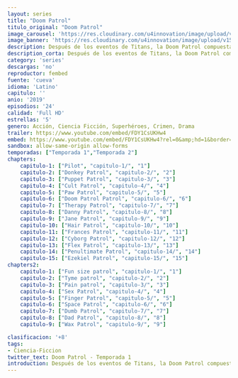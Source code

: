 ```yaml
---
layout: series
title: "Doom Patrol"
titulo_original: "Doom Patrol"
image_carousel: 'https://res.cloudinary.com/u4innovation/image/upload/v1564118442/doom-patrol-poster-min_axvyuz.jpg'
image_banner: 'https://res.cloudinary.com/u4innovation/image/upload/v1564118443/doom-patrol-banner-min_fds0b1.jpg'
description: Después de los eventos de Titans, la Doom Patrol compuesta por Robotman, Negative Man, Elasti-Woman, y Crazy Jane, y dirigida por el Dr. Niles CaulderChief recibe una misión de Cyborg que no pueden ignorar y cambiará sus vidas.
description_corta: Después de los eventos de Titans, la Doom Patrol compuesta por Robotman, Negative Man, Elasti-Woman, y Crazy Jane, y dirigida por el Dr. Niles CaulderChief recibe una misión de Cyborg que no pueden ignorar y cambiará sus vidas.
category: 'series'
descargas: 'no'
reproductor: fembed
fuente: 'cueva'
idioma: 'Latino'
capitulo: ''
anio: '2019'
episodios: '24'
calidad: 'Full HD'
estrellas: '5'
genero: Acción, Ciencia Ficción, Superhéroes, Crimen, Drama
trailer: https://www.youtube.com/embed/FDY1CsUKHw4
embed: https://www.youtube.com/embed/FDY1CsUKHw4?rel=0&amp;hd=1&border=0&wmode=opaque&enablejsapi=1&modestbranding=1&controls=1&showinfo=1
sandbox: allow-same-origin allow-forms 
temporadas: ["Temporada 1","Temporada 2"]
chapters:
    capitulo-1: ["Pilot", "capitulo-1/", "1"]
    capitulo-2: ["Donkey Patrol", "capitulo-2/", "2"]
    capitulo-3: ["Puppet Patrol", "capitulo-3/", "3"]
    capitulo-4: ["Cult Patrol", "capitulo-4/", "4"]
    capitulo-5: ["Paw Patrol", "capitulo-5/", "5"]
    capitulo-6: ["Doom Patrol Patrol", "capitulo-6/", "6"]
    capitulo-7: ["Therapy Patrol", "capitulo-7/", "7"]
    capitulo-8: ["Danny Patrol", "capitulo-8/", "8"]
    capitulo-9: ["Jane Patrol", "capitulo-9/", "9"]
    capitulo-10: ["Hair Patrol", "capitulo-10/", "10"]
    capitulo-11: ["Frances Patrol", "capitulo-11/", "11"]
    capitulo-12: ["Cyborg Patrol", "capitulo-12/", "12"]
    capitulo-13: ["Flex Patrol", "capitulo-13/", "13"]
    capitulo-14: ["Penultimate Patrol", "capitulo-14/", "14"]
    capitulo-15: ["Ezekiel Patrol", "capitulo-15/", "15"]
chapters2:
    capitulo-1: ["Fun size patrol", "capitulo-1/", "1"]
    capitulo-2: ["Tyme patrol", "capitulo-2/", "2"]
    capitulo-3: ["Pain patrol", "capitulo-3/", "3"]
    capitulo-4: ["Sex Patrol", "capitulo-4/", "4"]
    capitulo-5: ["Finger Patrol", "capitulo-5/", "5"]
    capitulo-6: ["Space Patrol", "capitulo-6/", "6"]
    capitulo-7: ["Dumb Patrol", "capitulo-7/", "7"]
    capitulo-8: ["Dad Patrol", "capitulo-8/", "8"]
    capitulo-9: ["Wax Patrol", "capitulo-9/", "9"]

clasificacion: '+8'
tags:
- Ciencia-Ficcion
twitter_text: Doom Patrol - Temporada 1
introduction: Después de los eventos de Titans, la Doom Patrol compuesta por Robotman, Negative Man, Elasti-Woman, y Crazy Jane, y dirigida por el Dr. Niles CaulderChief recibe una misión de Cyborg que no pueden ignorar y cambiará sus vidas.
---
```












